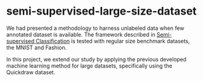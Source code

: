 # semi-supervised-large-size-dataset

We had presented a methodology to harness unlabeled data when few annotated dataset is available. The framework described in [Semi-supervised Classification](https://github.com/ekchacon/semi-supervised-regular-size-datasets.git) is tested with regular size benchmark datasets, the MNIST and Fashion.

In this project, we extend our study by applying the previous developed machine learning method for large datasets, specifically using the Quickdraw dataset.

